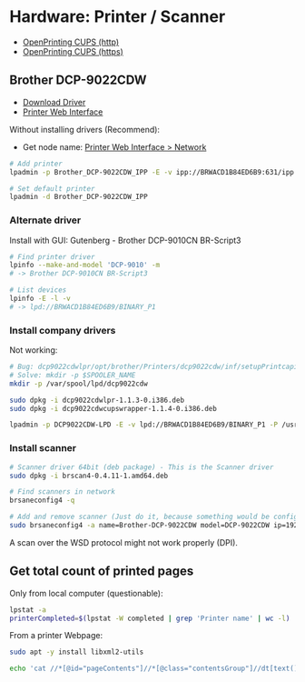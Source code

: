 # Hardware: Printer / Scanner

* [OpenPrinting CUPS (http)](http://localhost:631)
* [OpenPrinting CUPS (https)](https://localhost:631)

## Brother DCP-9022CDW

* [Download Driver](https://www.brother.de/support/dcp-9022cdw/downloads)
* [Printer Web Interface](http://192.168.178.27/)

Without installing drivers (Recommend):

* Get node name: [Printer Web Interface > Network](http://192.168.178.27/net/net/net.html)

```bash
# Add printer
lpadmin -p Brother_DCP-9022CDW_IPP -E -v ipp://BRWACD1B84ED6B9:631/ipp -m everywhere

# Set default printer
lpadmin -d Brother_DCP-9022CDW_IPP
```

### Alternate driver

Install with GUI: Gutenberg - Brother DCP-9010CN BR-Script3

```bash
# Find printer driver
lpinfo --make-and-model 'DCP-9010' -m
# -> Brother DCP-9010CN BR-Script3

# List devices
lpinfo -E -l -v
# -> lpd://BRWACD1B84ED6B9/BINARY_P1
```

### Install company drivers

Not working:

```bash
# Bug: dcp9022cdwlpr/opt/brother/Printers/dcp9022cdw/inf/setupPrintcapij:35
# Solve: mkdir -p $SPOOLER_NAME
mkdir -p /var/spool/lpd/dcp9022cdw

sudo dpkg -i dcp9022cdwlpr-1.1.3-0.i386.deb
sudo dpkg -i dcp9022cdwcupswrapper-1.1.4-0.i386.deb

lpadmin -p DCP9022CDW-LPD -E -v lpd://BRWACD1B84ED6B9/BINARY_P1 -P /usr/share/cups/model/Brother/brother_dcp9022cdw_printer_en.ppd
```

### Install scanner

```bash
# Scanner driver 64bit (deb package) - This is the Scanner driver
sudo dpkg -i brscan4-0.4.11-1.amd64.deb

# Find scanners in network
brsaneconfig4 -q

# Add and remove scanner (Just do it, because something would be configured)
sudo brsaneconfig4 -a name=Brother-DCP-9022CDW model=DCP-9022CDW ip=192.168.178.27
```

A scan over the WSD protocol might not work properly (DPI).

## Get total count of printed pages

Only from local computer (questionable):

```bash
lpstat -a
printerCompleted=$(lpstat -W completed | grep 'Printer name' | wc -l)
```

From a printer Webpage:

```bash
sudo apt -y install libxml2-utils

echo 'cat //*[@id="pageContents"]//*[@class="contentsGroup"]//dt[text()="Page Counter"]/following-sibling::dd[1]/text()' | xmllint --html --shell <(curl -fsSL 'http://192.168.178.21/general/information.html?kind=item') | sed '/^\/ >/d' | sed 's/<[^>]*.//g'
```
